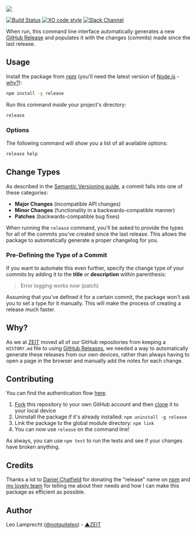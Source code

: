 ![](https://raw.githubusercontent.com/zeit/art/5824d39f6b3f714c51d40e8cdc4cb2673142527a/release/repo-banner.png)

[![Build Status](https://travis-ci.org/zeit/release.svg?branch=master)](https://travis-ci.org/zeit/release)
[![XO code style](https://img.shields.io/badge/code_style-XO-5ed9c7.svg)](https://github.com/sindresorhus/xo)
[![Slack Channel](https://zeit-slackin.now.sh/badge.svg)](https://zeit.chat)

When run, this command line interface automatically generates a new [GitHub Release](https://help.github.com/articles/creating-releases/) and populates it with the changes (commits) made since the last release.

## Usage

Install the package from [npm](https://npmjs.com/release) (you'll need the latest version of [Node.js](https://nodejs.org) - [why?](https://github.com/zeit/release/blob/5109c726441f002c969c083029511e406f3cd033/bin/release.js#L2)):

```bash
npm install -g release
```

Run this command inside your project's directory:

```bash
release
```

### Options

The following command will show you a list of all available options:

```bash
release help
```

## Change Types

As described in the [Semantic Versioning guide](http://semver.org/#summary), a commit falls into one of these categories:

- **Major Changes** (incompatible API changes)
- **Minor Changes** (functionality in a backwards-compatible manner)
- **Patches** (backwards-compatible bug fixes)

When running the `release` command, you'll be asked to provide the types for all of the commits you've created since the last release. This allows the package to automatically generate a proper changelog for you.

### Pre-Defining the Type of a Commit

If you want to automate this even further, specify the change type of your commits by adding it to the **title** or **description** within parenthesis:

> Error logging works now (patch)

Assuming that you've defined it for a certain commit, the package won't ask you to set a type for it manually. This will make the process of creating a release much faster.

## Why?

As we at [ZEIT](https://github.com/zeit) moved all of our GitHub repositories from keeping a `HISTORY.md` file to using [GitHub Releases](https://help.github.com/articles/creating-releases/), we needed a way to automatically generate these releases from our own devices, rather than always having to open a page in the browser and manually add the notes for each change.

## Contributing

You can find the authentication flow [here](https://github.com/zeit/release-auth).

1. [Fork](https://help.github.com/articles/fork-a-repo/) this repository to your own GitHub account and then [clone](https://help.github.com/articles/cloning-a-repository/) it to your local device
2. Uninstall the package if it's already installed: `npm uninstall -g release`
3. Link the package to the global module directory: `npm link`
4. You can now use `release` on the command line!

As always, you can use `npm test` to run the tests and see if your changes have broken anything.

## Credits

Thanks a lot to [Daniel Chatfield](https://github.com/danielchatfield) for donating the "release" name on [npm](https://www.npmjs.com) and [my lovely team](https://zeit.co/about) for telling me about their needs and how I can make this package as efficient as possible.

## Author

Leo Lamprecht ([@notquiteleo](https://twitter.com/notquiteleo)) - [▲ZEIT](https://zeit.co)
